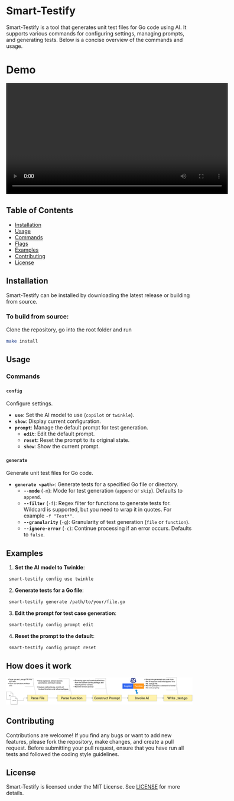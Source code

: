
# Smart-Testify

Smart-Testify is a tool that generates unit test files for Go code using AI. It supports various commands for configuring settings, managing prompts, and generating tests. Below is a concise overview of the commands and usage.

# Demo
<video src="https://github.freewheel.tv/qzhang/smart-testify/assets/347/f067b838-8abf-4ce5-bbd8-4b1ee5b681d5" controls width="600"></video>

## Table of Contents

- [Installation](#installation)
- [Usage](#usage)
- [Commands](#commands)
- [Flags](#flags)
- [Examples](#examples)
- [Contributing](#contributing)
- [License](#license)

## Installation

Smart-Testify can be installed by downloading the latest release or building from source.

### To build from source:

Clone the repository, go into the root folder and run
```bash  
make install
```  

## Usage



### Commands

#### `config`
Configure settings.

- **`use`**: Set the AI model to use (`copilot` or `twinkle`).
- **`show`**: Display current configuration.
- **`prompt`**: Manage the default prompt for test generation.
  - **`edit`**: Edit the default prompt.
  - **`reset`**: Reset the prompt to its original state.
  - **`show`**: Show the current prompt.

#### `generate`
Generate unit test files for Go code.

- **`generate <path>`**: Generate tests for a specified Go file or directory.
  - **`--mode`** (`-m`): Mode for test generation (`append` or `skip`). Defaults to `append`.
  - **`--filter`** (`-f`): Regex filter for functions to generate tests for. Wildcard is supported, but you need to wrap it in quotes. For example `-f "Test*"`.
  - **`--granularity`** (`-g`): Granularity of test generation (`file` or `function`).
  - **`--ignore-error`** (`-c`): Continue processing if an error occurs. Defaults to `false`.

## Examples

1. **Set the AI model to Twinkle**:
```bash  
 smart-testify config use twinkle  
```  

2. **Generate tests for a Go file**:
```bash  
 smart-testify generate /path/to/your/file.go  
```  

3. **Edit the prompt for test case generation**:
```bash  
 smart-testify config prompt edit  
```  

4. **Reset the prompt to the default**:
```bash  
 smart-testify config prompt reset  
```  

## How does it work
![demo](assets/workflow.png)
## Contributing

Contributions are welcome! If you find any bugs or want to add new features, please fork the repository, make changes, and create a pull request. Before submitting your pull request, ensure that you have run all tests and followed the coding style guidelines.

## License

Smart-Testify is licensed under the MIT License. See [LICENSE](LICENSE) for more details.